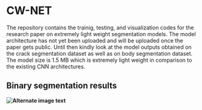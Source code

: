# CW-NET
The repository contains the trainig, testing, and visualization codes for the research paper on extremely light weight segmentation models. The model architecture has not yet been uploaded and will be uploaded once the paper gets public. Until then kindly look at the model outputs obtained on the crack segmentation dataset as well as on body segmentation dataset. The model size is 1.5 MB which is extremely light weight in comparison to the existing CNN architectures.
## Binary segmentation results
**![Alternate image text]()**
